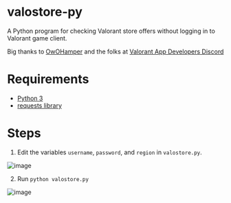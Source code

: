 # valostore-py
A Python program for checking Valorant store offers without logging in to Valorant game client.

Big thanks to [OwOHamper](https://github.com/OwOHamper/Valorant-item-shop-discord-bot/blob/b50225401b6ed66aaffce8b684e9f92210298566/item_shop_viewer.py#L93) and the folks at [Valorant App Developers Discord](https://discord.gg/xUDyyFbBE9)

# Requirements
- [Python 3](https://www.python.org/downloads/)
- [requests library](https://docs.python-requests.org/en/latest/user/install/)

# Steps
1. Edit the variables `username`, `password`, and `region` in `valostore.py`.

![image](https://user-images.githubusercontent.com/10370937/163495418-0ac01248-e656-411a-9842-548af43e0004.png)

2. Run `python valostore.py`

![image](https://user-images.githubusercontent.com/10370937/163495472-b6f7fd04-b880-40b3-a5cc-d84e613e9d5f.png)

